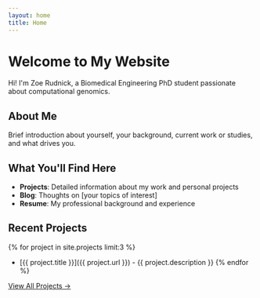```yaml
---
layout: home
title: Home
---
```


# Welcome to My Website

Hi! I'm Zoe Rudnick, a Biomedical Engineering PhD student passionate about computational genomics.

## About Me
Brief introduction about yourself, your background, current work or studies, and what drives you.

## What You'll Find Here
- **Projects**: Detailed information about my work and personal projects
- **Blog**: Thoughts on [your topics of interest]
- **Resume**: My professional background and experience

## Recent Projects
{% for project in site.projects limit:3 %}
- [{{ project.title }}]({{ project.url }}) - {{ project.description }}
{% endfor %}

[View All Projects →](/projects/)
